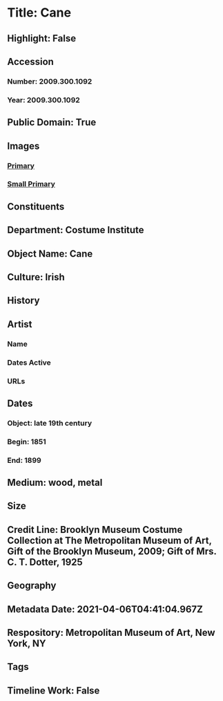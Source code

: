 # Title: Cane
## Highlight: False
## Accession
### Number: 2009.300.1092
### Year: 2009.300.1092
## Public Domain: True
## Images
### [Primary](https://images.metmuseum.org/CRDImages/ci/original/25.935_CP4.jpg)
### [Small Primary](https://images.metmuseum.org/CRDImages/ci/web-large/25.935_CP4.jpg)
## Constituents
## Department: Costume Institute
## Object Name: Cane
## Culture: Irish
## History
## Artist
### Name
### Dates Active
### URLs
## Dates
### Object: late 19th century
### Begin: 1851
### End: 1899
## Medium: wood, metal
## Size
## Credit Line: Brooklyn Museum Costume Collection at The Metropolitan Museum of Art, Gift of the Brooklyn Museum, 2009; Gift of Mrs. C. T. Dotter, 1925
## Geography
## Metadata Date: 2021-04-06T04:41:04.967Z
## Respository: Metropolitan Museum of Art, New York, NY
## Tags
## Timeline Work: False